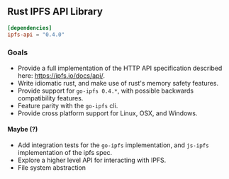 ## Rust IPFS API Library

```toml
[dependencies]
ipfs-api = "0.4.0"
```

### Goals

  * Provide a full implementation of the HTTP API specification described here: https://ipfs.io/docs/api/.
  * Write idiomatic rust, and make use of rust's memory safety features.
  * Provide support for `go-ipfs 0.4.*`, with possible backwards compatibility features.
  * Feature parity with the `go-ipfs` cli.
  * Provide cross platform support for Linux, OSX, and Windows.

#### Maybe (?)

  * Add integration tests for the `go-ipfs` implementation, and `js-ipfs` implementation of the ipfs spec.
  * Explore a higher level API for interacting with IPFS.
  * File system abstraction
